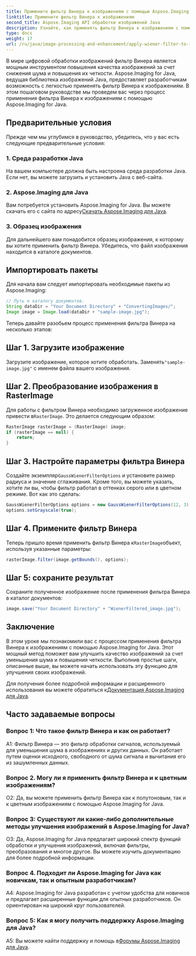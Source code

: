 ```yaml
---
title: Примените фильтр Винера к изображениям с помощью Aspose.Imaging для Java
linktitle: Примените фильтр Винера к изображениям
second_title: Aspose.Imaging API обработки изображений Java
description: Узнайте, как применять фильтр Винера к изображениям с помощью Aspose.Imaging for Java, легко повышая качество изображения и уменьшая шум.
type: docs
weight: 17
url: /ru/java/image-processing-and-enhancement/apply-wiener-filter-to-images/
---
```


В мире цифровой обработки изображений фильтр Винера является мощным инструментом повышения качества изображений за счет снижения шума и повышения их четкости. Aspose.Imaging for Java, ведущая библиотека изображений Java, предоставляет разработчикам возможность с легкостью применять фильтр Винера к изображениям. В этом пошаговом руководстве мы проведем вас через процесс применения фильтра Винера к изображениям с помощью Aspose.Imaging for Java.

## Предварительные условия

Прежде чем мы углубимся в руководство, убедитесь, что у вас есть следующие предварительные условия:

### 1. Среда разработки Java

На вашем компьютере должна быть настроена среда разработки Java. Если нет, вы можете загрузить и установить Java с веб-сайта.

### 2. Aspose.Imaging для Java

Вам потребуется установить Aspose.Imaging for Java. Вы можете скачать его с сайта по адресу[Скачать Aspose.Imaging для Java](https://releases.aspose.com/imaging/java/).

### 3. Образец изображения

Для дальнейшего вам понадобится образец изображения, к которому вы хотите применить фильтр Винера. Убедитесь, что файл изображения находится в каталоге документов.

## Импортировать пакеты

Для начала вам следует импортировать необходимые пакеты из Aspose.Imaging:

```java
// Путь к каталогу документов.
String dataDir = "Your Document Directory" + "ConvertingImages/";
Image image = Image.load(dataDir + "sample-image.jpg");
```

Теперь давайте разобьем процесс применения фильтра Винера на несколько этапов:

## Шаг 1. Загрузите изображение

 Загрузите изображение, которое хотите обработать. Заменять`"sample-image.jpg"` с именем файла вашего изображения.

## Шаг 2. Преобразование изображения в RasterImage

 Для работы с фильтром Винера необходимо загруженное изображение привести в`RasterImage`. Это делается следующим образом:

```java
RasterImage rasterImage = (RasterImage) image;
if (rasterImage == null) {
    return;
}
```

## Шаг 3. Настройте параметры фильтра Винера

 Создайте экземпляр`GaussWienerFilterOptions` и установите размер радиуса и значение сглаживания. Кроме того, вы можете указать, хотите ли вы, чтобы фильтр работал в оттенках серого или в цветном режиме. Вот как это сделать:

```java
GaussWienerFilterOptions options = new GaussWienerFilterOptions(12, 3);
options.setGrayscale(true);
```

## Шаг 4. Примените фильтр Винера

 Теперь пришло время применить фильтр Винера к`RasterImage`объект, используя указанные параметры:

```java
rasterImage.filter(image.getBounds(), options);
```

## Шаг 5: сохраните результат

Сохраните полученное изображение после применения фильтра Винера в каталог документов:

```java
image.save("Your Document Directory" + "WienerFiltered_image.jpg");
```

## Заключение

В этом уроке мы познакомили вас с процессом применения фильтра Винера к изображениям с помощью Aspose.Imaging for Java. Этот мощный метод поможет вам улучшить качество изображений за счет уменьшения шума и повышения четкости. Выполнив простые шаги, описанные выше, вы можете начать использовать эту функцию для улучшения своих изображений.

 Для получения более подробной информации и расширенного использования вы можете обратиться к[Документация Aspose.Imaging для Java](https://reference.aspose.com/imaging/java/).

## Часто задаваемые вопросы

### Вопрос 1: Что такое фильтр Винера и как он работает?

A1: Фильтр Винера — это фильтр обработки сигналов, используемый для уменьшения шума в изображениях и других данных. Он работает путем оценки исходного, свободного от шума сигнала и вычитания его из зашумленных данных.

### Вопрос 2. Могу ли я применить фильтр Винера и к цветным изображениям?

О2: Да, вы можете применить фильтр Винера как к полутоновым, так и к цветным изображениям с помощью Aspose.Imaging for Java.

### Вопрос 3: Существуют ли какие-либо дополнительные методы улучшения изображений в Aspose.Imaging for Java?

О3: Да, Aspose.Imaging for Java предлагает широкий спектр функций обработки и улучшения изображений, включая фильтры, преобразования и многое другое. Вы можете изучить документацию для более подробной информации.

### Вопрос 4. Подходит ли Aspose.Imaging for Java как новичкам, так и опытным разработчикам?

A4: Aspose.Imaging for Java разработан с учетом удобства для новичков и предлагает расширенные функции для опытных разработчиков. Он ориентирован на широкий круг пользователей.

### Вопрос 5: Как я могу получить поддержку Aspose.Imaging для Java?

 A5: Вы можете найти поддержку и помощь в[Форумы Aspose.Imaging для Java](https://forum.aspose.com/).